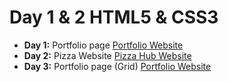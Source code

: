 # Day 1 & 2 HTML5 & CSS3

- **Day 1:** Portfolio page
[Portfolio Website](https://m-devo.github.io/html5-css3-projects/D1/index.html)
- **Day 2:** Pizza Website
[Pizza Hub Website](https://m-devo.github.io/html5-css3-projects/D2/index.html)
- **Day 3:** Portfolio page (Grid)
[Portfolio Website](https://m-devo.github.io/html5-css3-projects/D3/index.html)